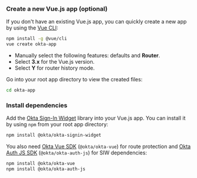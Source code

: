 ### Create a new Vue.js app (optional)

If you don't have an existing Vue.js app, you can quickly create a new app by using the [Vue CLI](https://cli.vuejs.org/guide/installation.html):

```bash
npm install -g @vue/cli
vue create okta-app
```

* Manually select the following features: defaults and **Router**.
* Select **3.x** for the Vue.js version.
* Select **Y** for router history mode.

Go into your root app directory to view the created files:

```bash
cd okta-app
```

### Install dependencies

Add the [Okta Sign-In Widget](/code/javascript/okta_sign-in_widget/) library into your Vue.js app. You can install it by using `npm` from your root app directory:

```bash
npm install @okta/okta-signin-widget
```

You also need [Okta Vue SDK](https://github.com/okta/okta-vue) (`@okta/okta-vue`) for route protection and [Okta Auth JS SDK](https://github.com/okta/okta-auth-js) (`@okta/okta-auth-js`) for SIW dependencies:

```bash
npm install @okta/okta-vue
npm install @okta/okta-auth-js
```